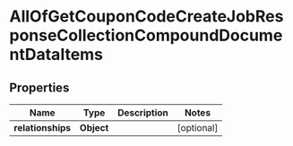 # AllOfGetCouponCodeCreateJobResponseCollectionCompoundDocumentDataItems

## Properties
Name | Type | Description | Notes
------------ | ------------- | ------------- | -------------
**relationships** | **Object** |  |  [optional]
